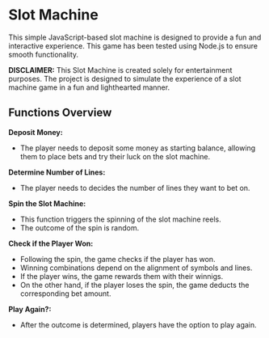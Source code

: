 # Slot Machine

This simple JavaScript-based slot machine is designed to provide a fun and interactive experience.
This game has been tested using Node.js to ensure smooth functionality.


**DISCLAIMER:** This Slot Machine is created solely for entertainment purposes. The project is designed to simulate the experience of a slot machine game in a fun and lighthearted manner.

## Functions Overview
**Deposit Money:**
- The player needs to deposit some money as starting balance, allowing them to place bets and try their luck on the slot machine.

**Determine Number of Lines:**
- The player needs to decides the number of lines they want to bet on.

**Spin the Slot Machine:**
- This function triggers the spinning of the slot machine reels.
- The outcome of the spin is random.

**Check if the Player Won:**
- Following the spin, the game checks if the player has won.
- Winning combinations depend on the alignment of symbols and lines.
- If the player wins, the game rewards them with their winnigs.
- On the other hand, if the player loses the spin, the game deducts the corresponding bet amount.

**Play Again?:**
- After the outcome is determined, players have the option to play again.
